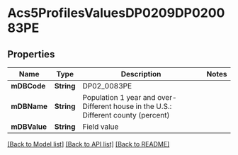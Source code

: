 # Acs5ProfilesValuesDP0209DP020083PE

## Properties
Name | Type | Description | Notes
------------ | ------------- | ------------- | -------------
**mDBCode** | **String** | DP02_0083PE | 
**mDBName** | **String** | Population 1 year and over- Different house in the U.S.: Different county (percent) | 
**mDBValue** | **String** | Field value | 

[[Back to Model list]](../README.md#documentation-for-models) [[Back to API list]](../README.md#documentation-for-api-endpoints) [[Back to README]](../README.md)


